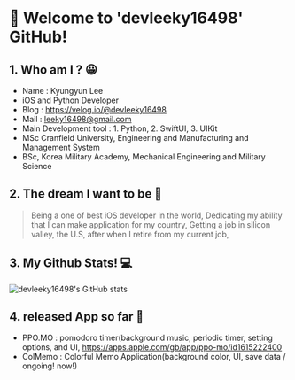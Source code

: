 # 🌈  Welcome to 'devleeky16498' GitHub!

## 1. Who am I ? 😀
- Name : Kyungyun Lee
- iOS and Python Developer
- Blog : https://velog.io/@devleeky16498
- Mail : leeky16498@gmail.com
- Main Development tool : 1. Python, 2. SwiftUI, 3. UIKit
- MSc Cranfield University, Engineering and Manufacturing and Management System
- BSc, Korea Military Academy, Mechanical Engineering and Military Science

## 2. The dream I want to be 🔮
> Being a one of best iOS developer in the world,
> Dedicating my ability that I can make application for my country,
> Getting a job in silicon valley, the U.S,  after when I retire from my current job,

## 3. My Github Stats! 💻
![devleeky16498's GitHub stats](https://github-readme-stats.vercel.app/api?username=leeky16498&show_icons=true&theme=radical)

## 4. released App so far 📱
- PPO.MO : pomodoro timer(background music, periodic timer, setting options, and UI, https://apps.apple.com/gb/app/ppo-mo/id1615222400
- ColMemo : Colorful Memo Application(background color, UI, save data / ongoing! now!)
<!--
**leeky16498/leeky16498** is a ✨ _special_ ✨ repository because its `README.md` (this file) appears on your GitHub profile.

Here are some ideas to get you started:

- 🔭 I’m currently working on ...
- 🌱 I’m currently learning ...
- 👯 I’m looking to collaborate on ...
- 🤔 I’m looking for help with ...
- 💬 Ask me about ...
- 📫 How to reach me: ...
- 😄 Pronouns: ...
- ⚡ Fun fact: ...
-->
